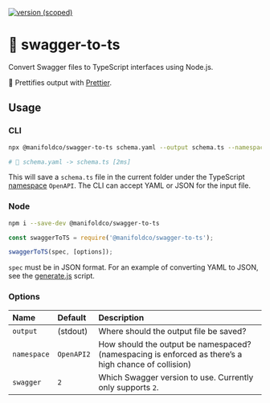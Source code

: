 [![version (scoped)](https://img.shields.io/npm/v/@manifoldco/swagger-to-ts.svg)](https://www.npmjs.com/package/@manifoldco/swagger-to-ts)

# 📘️ swagger-to-ts

Convert Swagger files to TypeScript interfaces using Node.js.

💅 Prettifies output with [Prettier][prettier].

## Usage

### CLI

```bash
npx @manifoldco/swagger-to-ts schema.yaml --output schema.ts --namespace OpenAPI

# 🚀 schema.yaml -> schema.ts [2ms]
```

This will save a `schema.ts` file in the current folder under the TypeScript
[namespace][namespace] `OpenAPI`. The CLI can accept YAML or JSON for the
input file.

### Node

```bash
npm i --save-dev @manifoldco/swagger-to-ts
```

```js
const swaggerToTS = require('@manifoldco/swagger-to-ts');

swaggerToTS(spec, [options]);
```

`spec` must be in JSON format. For an example of converting YAML to JSON, see
the [generate.js](./scripts/generate.js) script.

### Options

| Name        | Default    | Description                                                                                          |
| :---------- | :--------- | :--------------------------------------------------------------------------------------------------- |
| `output`    | (stdout)   | Where should the output file be saved?                                                               |
| `namespace` | `OpenAPI2` | How should the output be namespaced? (namespacing is enforced as there’s a high chance of collision) |
| `swagger`   | `2`        | Which Swagger version to use. Currently only supports `2`.                                           |

[namespace]: https://www.typescriptlang.org/docs/handbook/namespaces.html
[prettier]: https://npmjs.com/prettier
